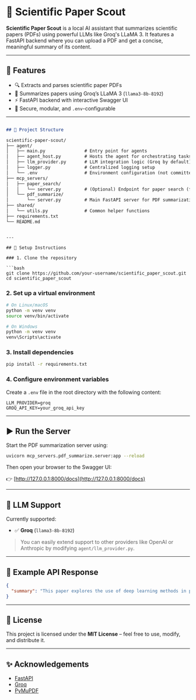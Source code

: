 
# 🧠 Scientific Paper Scout

**Scientific Paper Scout** is a local AI assistant that summarizes scientific papers (PDFs) using powerful LLMs like Groq's LLaMA 3. It features a FastAPI backend where you can upload a PDF and get a concise, meaningful summary of its content.

---

## 🚀 Features

- 🔍 Extracts and parses scientific paper PDFs
- 🧠 Summarizes papers using Groq’s LLaMA 3 (`llama3-8b-8192`)
- ⚡ FastAPI backend with interactive Swagger UI
- 🔐 Secure, modular, and `.env`-configurable

---
```markdown

## 📁 Project Structure

scientific-paper-scout/
├── agent/
│   ├── main.py               # Entry point for agents
│   ├── agent_host.py         # Hosts the agent for orchestrating tasks
│   ├── llm_provider.py       # LLM integration logic (Groq by default)
│   ├── logger.py             # Centralized logging setup
│   └── .env                  # Environment configuration (not committed)
├── mcp_servers/
│   ├── paper_search/
│   │   └── server.py         # (Optional) Endpoint for paper search (future scope)
│   └── pdf_summarize/
│       └── server.py         # Main FastAPI server for PDF summarization
├── shared/
│   └── utils.py              # Common helper functions
├── requirements.txt
└── README.md
```
```

---

## 🔧 Setup Instructions

### 1. Clone the repository

```bash
git clone https://github.com/your-username/scientific_paper_scout.git
cd scientific_paper_scout
```

### 2. Set up a virtual environment

```bash
# On Linux/macOS
python -m venv venv
source venv/bin/activate

# On Windows
python -m venv venv
venv\Scripts\activate
```

### 3. Install dependencies

```bash
pip install -r requirements.txt
```

### 4. Configure environment variables

Create a `.env` file in the root directory with the following content:

```env
LLM_PROVIDER=groq
GROQ_API_KEY=your_groq_api_key
```

---

## ▶️ Run the Server

Start the PDF summarization server using:

```bash
uvicorn mcp_servers.pdf_summarize.server:app --reload
```

Then open your browser to the Swagger UI:

👉 [http://127.0.0.1:8000/docs](http://127.0.0.1:8000/docs)

---

## 🧠 LLM Support

Currently supported:

* ✅ **Groq** (`llama3-8b-8192`)

> You can easily extend support to other providers like OpenAI or Anthropic by modifying `agent/llm_provider.py`.

---

## 📝 Example API Response

```json
{
  "summary": "This paper explores the use of deep learning methods in protein structure prediction..."
}
```

---

## 📜 License

This project is licensed under the **MIT License** – feel free to use, modify, and distribute it.

---

## ✨ Acknowledgements

* [FastAPI](https://fastapi.tiangolo.com/)
* [Groq](https://groq.com/)
* [PyMuPDF](https://pymupdf.readthedocs.io/)
```

